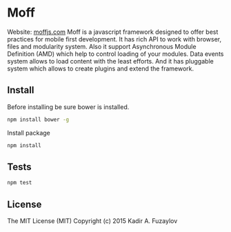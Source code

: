 # Moff
Website: [moffjs.com](http://moffjs.com/ "Moff - Mobile First Framework")
Moff is a javascript framework designed to offer best practices for mobile first development. It has rich API to work with browser, files and modularity system. Also it support Asynchronous Module Definition (AMD) which help to control loading of your modules. Data events system allows to load content with the least efforts. And it has pluggable system which allows to create plugins and extend the framework.

## Install
Before installing be sure bower is installed.
```bash
npm install bower -g
```
Install package
```bash
npm install
```

## Tests
```bash
npm test
```

## License
The MIT License (MIT)
Copyright (c) 2015 Kadir A. Fuzaylov